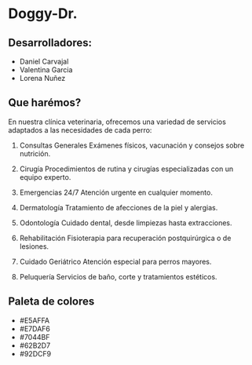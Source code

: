 # Doggy-Dr.

## Desarrolladores:

* Daniel Carvajal
* Valentina Garcia
* Lorena Nuñez


## Que harémos? 

En nuestra clínica veterinaria, ofrecemos una variedad de servicios adaptados a las necesidades de cada perro:

1. Consultas Generales
   Exámenes físicos, vacunación y consejos sobre nutrición.
2. Cirugía
   Procedimientos de rutina y cirugías especializadas con un equipo experto.
3. Emergencias 24/7
   Atención urgente en cualquier momento.

4. Dermatología
   Tratamiento de afecciones de la piel y alergias.

5. Odontología
   Cuidado dental, desde limpiezas hasta extracciones.

6. Rehabilitación
   Fisioterapia para recuperación postquirúrgica o de lesiones.

7. Cuidado Geriátrico
   Atención especial para perros mayores.

8. Peluquería
    Servicios de baño, corte y tratamientos estéticos.

## Paleta de colores

* #E5AFFA
* #E7DAF6
* #7044BF
* #62B2D7
* #92DCF9

